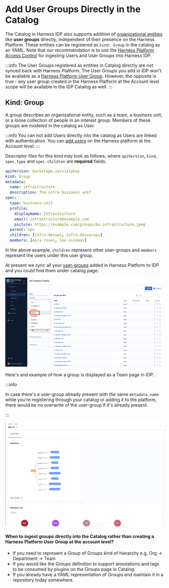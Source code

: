 # Add User Groups Directly in the Catalog

The Catalog in Harness IDP also supports addition of [organizational entities](https://backstage.io/docs/features/software-catalog/system-model#organizational-entities) like **user groups** directly, independent of their presence on the Harness Platform. These entities can be registered as `kind: Group` in the catalog as an YAML. Note that our recommendation is to use the [Harness Platform Access Control](https://developer.harness.io/docs/platform/role-based-access-control/add-user-groups/) for ingesting Users and User Groups into Harness IDP.

:::info
The User Groups registered as entities in Catalog directly are not synced back with Harness Platform. The User Groups you add in IDP won't be available as a [Harness Platform User Group](https://developer.harness.io/docs/platform/role-based-access-control/add-user-groups). However, the opposite is true - any user group created in the Harness Platform at the Account level scope will be available in the IDP Catalog as well.
:::

## Kind: Group

A group describes an organizational entity, such as a team, a business unit, or a loose collection of people in an interest group. Members of these groups are modeled in the catalog as User. 

:::info
You can not add Users directly into the catalog as Users are linked with authentication. You can [add users](https://developer.harness.io/docs/platform/role-based-access-control/add-users/#add-users-manually) on the Harness platform at the Account level.
:::

Descriptor files for this kind may look as follows, where `apiVersion`, `kind`, `spec.type` and `spec.children` are **required** fields. 

```YAML
apiVersion: backstage.io/v1alpha1
kind: Group
metadata:
  name: infrastructure
  description: The infra business unit
spec:
  type: business-unit
  profile:
    displayName: Infrastructure
    email: infrastructure@example.com
    picture: https://example.com/groups/bu-infrastructure.jpeg
  parent: ops
  children: [infra-devops, infra-devsecops]
  members: [mira.rosen, lee.coleman]
```
In the above example, `children` represent other user-groups and `members` represent the users under this user group. 

At present we sync all your [user-groups](https://developer.harness.io/docs/platform/role-based-access-control/add-user-groups/) added in Harness Platform to IDP and you could find them under catalog page. 

![](./static/groups.png)

Here's and example of how a group is displayed as a Team page in IDP. 

:::info

In case there's a user-group already present with the same `metadata.name` while you're registering through your catalog or adding it to the platform, there would be no overwrite of the user-group if it's already present. 

:::

![](./static/team.png)

#### When to ingest groups directly into the Catalog rather than creating a Harness Platform User Group at the account level?

- If you need to represent a Group of Groups kind of hierarchy e.g. Org -> Department -> Team
- If you would like the Groups definition to support annotations and tags to be consumed by plugins on the Groups page in Catalog.
- If you already have a YAML representation of Groups and maintain it in a repository today somewhere.